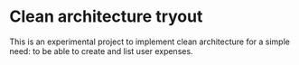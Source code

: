 # Clean architecture tryout
This is an experimental project to implement clean architecture for a simple need: to be able to create and list user expenses.
